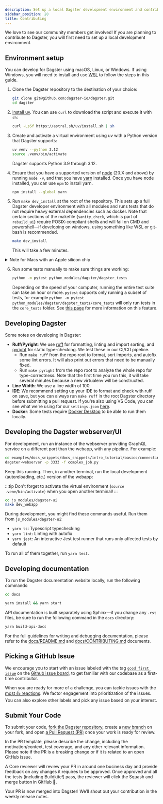 ```yaml
---
description: Set up a local Dagster development environment and contribute code and documentation to the Dagster open source project.
sidebar_position: 20
title: Contributing
---
```


We love to see our community members get involved! If you are planning to contribute to Dagster, you will first need to set up a local development environment.

## Environment setup

You can develop for Dagster using macOS, Linux, or Windows. If using Windows, you will need to install and use [WSL](https://learn.microsoft.com/windows/wsl/install) to follow the steps in this guide.

1. Clone the Dagster repository to the destination of your choice:

   ```bash
   git clone git@github.com:dagster-io/dagster.git
   cd dagster
   ```

2. [Install uv](https://docs.astral.sh/uv/getting-started/installation/). You can use `curl` to download the script and execute it with `sh`:

   ```bash
   curl -LsSf https://astral.sh/uv/install.sh | sh
   ```

3. Create and activate a virtual environment using uv with a Python version that Dagster supports:

   ```bash
   uv venv --python 3.12
   source .venv/bin/activate
   ```

   Dagster supports Python 3.9 through 3.12.

4. Ensure that you have a supported version of [node](https://nodejs.org/en/download) (20.X and above) by running `node -v`, and that you have [yarn](https://yarnpkg.com/lang/en/) installed. Once you have node installed, you can use `npm` to install yarn.

   ```bash
   npm install --global yarn
   ```

5. Run `make dev_install` at the root of the repository. This sets up a full Dagster developer environment with all modules and runs tests that do not require heavy external dependencies such as docker. Note that certain sections of the makefile (`sanity_check`, which is part of `rebuild_ui`) require POSIX-compliant shells and will fail on CMD and powershell—if developing on windows, using something like WSL or git-bash is recommended.

   ```bash
   make dev_install
   ```

   This will take a few minutes.

<details>
  <summary>Note for Macs with an Apple silicon chip</summary>

    Some users have reported installation problems due to missing wheels for arm64 Macs when installing the `grpcio` package. To install the `dagster` development environment using our pre-built wheel of the `grpcio` package for M1, M2, and M3 machines, run `make dev_install_m1_grpcio_wheel` instead of `make dev_install`.
 </details>

6. Run some tests manually to make sure things are working:

   ```bash
   python -m pytest python_modules/dagster/dagster_tests
   ```

   Depending on the speed of your computer, running the entire test suite can take an hour or more. `pytest` supports only running a subset of tests, for example `python -m pytest python_modules/dagster/dagster_tests/core_tests` will only run tests in the `core_tests` folder. See [this page](https://docs.pytest.org/en/stable/how-to/usage.html#specifying-which-tests-to-run) for more information on this feature.

## Developing Dagster

Some notes on developing in Dagster:

- **Ruff/Pyright**: We use [ruff](https://github.com/charliermarsh/ruff) for formatting, linting and import sorting, and [pyright](https://github.com/microsoft/pyright) for static type-checking. We test these in our CI/CD pipeline.
  - Run `make ruff` from the repo root to format, sort imports, and autofix some lint errors. It will also print out errors that need to be manually fixed.
  - Run `make pyright` from the repo root to analyze the whole repo for type-correctness. Note that the first time you run this, it will take several minutes because a new virtualenv will be constructed.
- **Line Width**: We use a line width of 100.
- **IDE**: We recommend setting up your IDE to format and check with ruff on save, but you can always run `make ruff` in the root Dagster directory before submitting a pull request. If you're also using VS Code, you can see what we're using for our `settings.json` [here](https://gist.github.com/natekupp/7a17a9df8d2064e5389cc84aa118a896).
- **Docker**: Some tests require [Docker Desktop](https://www.docker.com/products/docker-desktop) to be able to run them locally.

## Developing the Dagster webserver/UI

For development, run an instance of the webserver providing GraphQL service on a different port than the webapp, with any pipeline. For example:

```bash
cd examples/docs_snippets/docs_snippets/intro_tutorial/basics/connecting_ops/
dagster-webserver -p 3333 -f complex_job.py
```

Keep this running. Then, in another terminal, run the local development (autoreloading, etc.) version of the webapp:

:::tip
Don't forget to activate the virtual environment (`source .venv/bin/activate`) when you open another terminal!
:::
```bash
cd js_modules/dagster-ui
make dev_webapp
```

During development, you might find these commands useful. Run them from `js_modules/dagster-ui`:

- `yarn ts`: Typescript typechecking
- `yarn lint`: Linting with autofix
- `yarn jest`: An interactive Jest test runner that runs only affected tests by default

To run all of them together, run `yarn test`.

## Developing documentation

To run the Dagster documentation website locally, run the following commands:

```bash
cd docs
```

```bash
yarn install && yarn start
```

API documentation is built separately using Sphinx&mdash;if you change any `.rst` files, be sure to run the following command in the `docs` directory:

```bash
yarn build-api-docs
```

For the full guidelines for writing and debugging documentation, please refer to the [docs/README.md](https://github.com/dagster-io/dagster/blob/master/docs/README.md) and [docs/CONTRIBUTING.md](https://github.com/dagster-io/dagster/blob/master/docs/CONTRIBUTING.md) documents.

## Picking a GitHub Issue

We encourage you to start with an issue labeled with the tag [`good first issue`](https://github.com/dagster-io/dagster/issues?q=is%3Aopen+is%3Aissue+label%3A%22type%3A+good+first+issue%22) on the [Github issue board](https://github.com/dagster-io/dagster/issues), to get familiar with our codebase as a first-time contributor.

When you are ready for more of a challenge, you can tackle issues with the [most 👍 reactions](https://github.com/dagster-io/dagster/issues?q=is%3Aissue+is%3Aopen+sort%3Areactions-%2B1-desc). We factor engagement into prioritization of the issues. You can also explore other labels and pick any issue based on your interest.

## Submit Your Code

To submit your code, [fork the Dagster repository](https://help.github.com/en/articles/fork-a-repo), create a [new branch](https://help.github.com/en/desktop/contributing-to-projects/creating-a-branch-for-your-work) on your fork, and open [a Pull Request (PR)](https://help.github.com/en/articles/creating-a-pull-request-from-a-fork) once your work is ready for review.

In the PR template, please describe the change, including the motivation/context, test coverage, and any other relevant information. Please note if the PR is a breaking change or if it is related to an open GitHub issue.

A Core reviewer will review your PR in around one business day and provide feedback on any changes it requires to be approved. Once approved and all the tests (including Buildkite!) pass, the reviewer will click the Squash and merge button in GitHub 🥳.

Your PR is now merged into Dagster! We’ll shout out your contribution in the weekly release notes.
